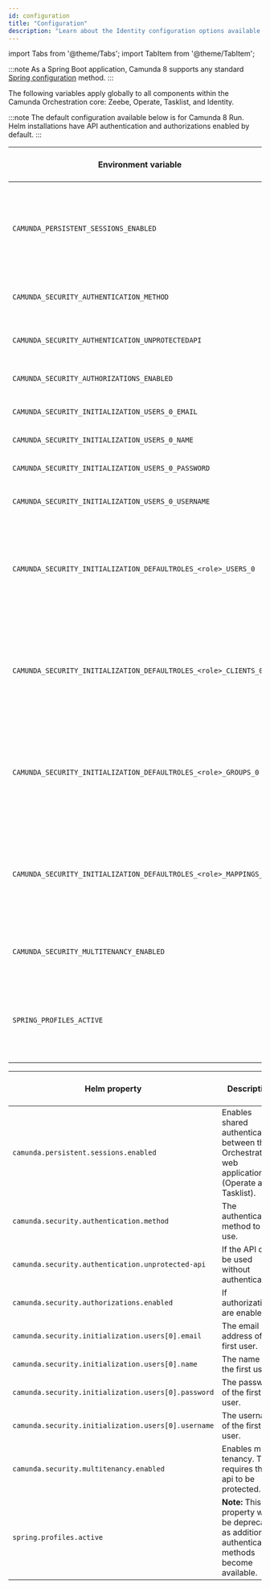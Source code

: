 ```yaml
---
id: configuration
title: "Configuration"
description: "Learn about the Identity configuration options available in your Orchestration cluster."
---
```


import Tabs from '@theme/Tabs';
import TabItem from '@theme/TabItem';

:::note
As a Spring Boot application, Camunda 8 supports any standard
[Spring configuration](https://docs.spring.io/spring-boot/reference/features/external-config.html) method.
:::

The following variables apply globally to all components within the Camunda Orchestration core: Zeebe, Operate,
Tasklist, and Identity.

:::note
The default configuration available below is for Camunda 8 Run. Helm installations have API authentication and
authorizations enabled by default.
:::

<!-- updates must be made to BOTH tables. Note that they are sorted in alphabetical order! -->
<Tabs>
  <TabItem value="env" label="Environment variables" default>

| Environment variable                                             | Description                                                                                                           | Default value (Camunda 8 Run) |
| ---------------------------------------------------------------- | --------------------------------------------------------------------------------------------------------------------- | ----------------------------- |
| `CAMUNDA_PERSISTENT_SESSIONS_ENABLED`                            | Enables shared authentication between the Orchestration Cluster web applications (Operate and Tasklist).              | `true`                        |
| `CAMUNDA_SECURITY_AUTHENTICATION_METHOD`                         | The authentication method to use.                                                                                     | `basic`                       |
| `CAMUNDA_SECURITY_AUTHENTICATION_UNPROTECTEDAPI`                 | If the API can be used without authentication.                                                                        | `true`                        |
| `CAMUNDA_SECURITY_AUTHORIZATIONS_ENABLED`                        | If authorizations are enabled.                                                                                        | `true`                        |
| `CAMUNDA_SECURITY_INITIALIZATION_USERS_0_EMAIL`                  | The email address of the first user.                                                                                  | `demo@demo.com`               |
| `CAMUNDA_SECURITY_INITIALIZATION_USERS_0_NAME`                   | The name of the first user.                                                                                           | Demo                          |
| `CAMUNDA_SECURITY_INITIALIZATION_USERS_0_PASSWORD`               | The password of the first user.                                                                                       | `demo`                        |
| `CAMUNDA_SECURITY_INITIALIZATION_USERS_0_USERNAME`               | The username of the first user.                                                                                       | `demo`                        |
| `CAMUNDA_SECURITY_INITIALIZATION_DEFAULTROLES_<role>_USERS_0`    | The users assigned by default to the role named `<role>` (replace with your desired role name in capital letters).    | `demo` for role `admin`       |
| `CAMUNDA_SECURITY_INITIALIZATION_DEFAULTROLES_<role>_CLIENTS_0`  | The clients assigned by default to the role named `<role>` (replace with your desired role name in capital letters).  |                               |
| `CAMUNDA_SECURITY_INITIALIZATION_DEFAULTROLES_<role>_GROUPS_0`   | The groups assigned by default to the role named `<role>` (replace with your desired role name in capital letters).   |                               |
| `CAMUNDA_SECURITY_INITIALIZATION_DEFAULTROLES_<role>_MAPPINGS_0` | The mappings assigned by default to the role named `<role>` (replace with your desired role name in capital letters). |                               |
| `CAMUNDA_SECURITY_MULTITENANCY_ENABLED`                          | Enables multi-tenancy. This requires the API to be protected.                                                         | `false`                       |
| `SPRING_PROFILES_ACTIVE`                                         | **Note:** This property will be deprecated as additional authentication methods become available.                     | `consolidated-auth`           |

  </TabItem>
  <TabItem value="helm" label="Helm properties">

| Helm property                                       | Description                                                                                       | Default value (Camunda 8 Run) |
| --------------------------------------------------- | ------------------------------------------------------------------------------------------------- | ----------------------------- |
| `camunda.persistent.sessions.enabled`               | Enables shared authentication between the Orchestration web applications (Operate and Tasklist).  | `true`                        |
| `camunda.security.authentication.method`            | The authentication method to use.                                                                 | `basic`                       |
| `camunda.security.authentication.unprotected-api`   | If the API can be used without authentication.                                                    | `true`                        |
| `camunda.security.authorizations.enabled`           | If authorizations are enabled.                                                                    | `true`                        |
| `camunda.security.initialization.users[0].email`    | The email address of the first user.                                                              | `demo@demo.com`               |
| `camunda.security.initialization.users[0].name`     | The name of the first user.                                                                       | `Demo`                        |
| `camunda.security.initialization.users[0].password` | The password of the first user.                                                                   | `demo`                        |
| `camunda.security.initialization.users[0].username` | The username of the first user.                                                                   | `demo`                        |
| `camunda.security.multitenancy.enabled`             | Enables multi-tenancy. This requires the api to be protected.                                     | `false`                       |
| `spring.profiles.active`                            | **Note:** This property will be deprecated as additional authentication methods become available. | `consolidated-auth`           |

  </TabItem>
</Tabs>
